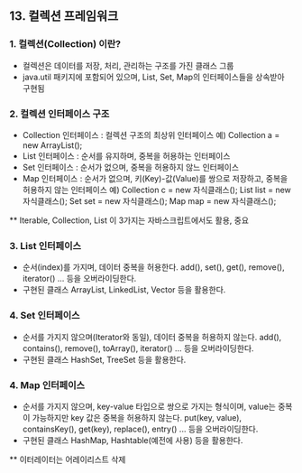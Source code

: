 ## 13. 컬렉션 프레임워크

### 1. 컬렉션(Collection) 이란?
- 컬렉션은 데이터를 저장, 처리, 관리하는 구조를 가진 클래스 그룹
- java.util 패키지에 포함되어 있으며, List, Set, Map의 인터페이스들을 상속받아 구현됨

### 2. 컬렉션 인터페이스 구조
- Collection 인터페이스 : 컬렉션 구조의 최상위 인터페이스
  예) Collection a = new ArrayList();
- List 인터페이스 : 순서를 유지하며, 중복을 허용하는 인터페이스
- Set 인터페이스 : 순서가 없으며, 중복을 허용하지 않느 인터페이스
- Map 인터페이스 : 순서가 없으며, 키(Key)-값(Value)를 쌍으로 저장하고, 중복을 허용하지 않는 인터페이스
  예) Collection c = new 자식클래스();
     List list = new 자식클래스();
     Set set = new 자식클래스();
     Map map = new 자식클래스();

** Iterable, Collection, List 이 3가지는 자바스크립트에서도 활용, 중요

### 3. List 인터페이스
- 순서(index)를 가지며, 데이터 중복을 허용한다.
  add(), set(), get(), remove(), iterator() ... 등을 오버라이딩한다.
- 구현된 클래스 ArrayList, LinkedList, Vector 등을 활용한다.

### 4. Set 인터페이스
- 순서를 가지지 않으며(Iterator와 동일), 데이터 중복을 허용하지 않는다.
  add(), contains(), remove(), toArray(), iterator() ... 등을 오버라이딩한다.
- 구현된 클래스 HashSet, TreeSet 등을 활용한다.

### 4. Map 인터페이스
- 순서를 가지지 않으며, key-value 타입으로 쌍으로 가지는 형식이며, value는 중복이 가능하지만 key 값은 중복을 허용하지 않는다.
  put(key, value), containsKey(), get(key), replace(), entry() ... 등을 오버라이딩한다.
- 구현된 클래스 HashMap, Hashtable(예전에 사용) 등을 활용한다.

** 이터레이터는 어레이리스트 삭제
